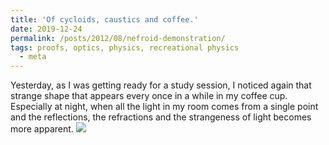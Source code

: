```yaml
---
title: 'Of cycloids, caustics and coffee.'
date: 2019-12-24
permalink: /posts/2012/08/nefroid-demonstration/
tags: proofs, optics, physics, recreational physics
  - meta
---
```


Yesterday, as I was getting ready for a study session, I noticed again that strange shape that appears every once in a while in my coffee cup. Especially at night, when all the light in my room comes from a single point and the reflections, the refractions and the strangeness of light becomes more apparent.
![](data:image/png;https://i.imgur.com/RfJ1buc.jpg)

